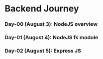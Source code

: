 # Backend Journey

### Day-00 (August 3): NodeJS overview 
### Day-01 (August 4): NodeJS fs module  
### Day-02 (August 5): Express JS